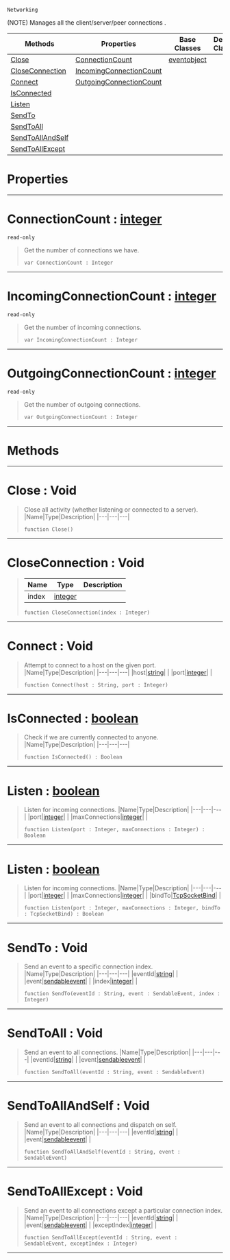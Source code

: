  `Networking`

(NOTE) Manages all the client/server/peer connections .

|Methods|Properties|Base Classes|Derived Classes|
|---|---|---|---|
|[ Close](https://github.com/dragonCASTjosh/PlasmaDocs/blob/master/code_reference/class_reference/tcpsocket.markdown#close-void)|[ ConnectionCount](https://github.com/dragonCASTjosh/PlasmaDocs/blob/master/code_reference/class_reference/tcpsocket.markdown#connectioncount-plasma-eng)|[eventobject](https://github.com/dragonCASTjosh/PlasmaDocs/blob/master/code_reference/class_reference/eventobject.markdown)| |
|[ CloseConnection](https://github.com/dragonCASTjosh/PlasmaDocs/blob/master/code_reference/class_reference/tcpsocket.markdown#closeconnection-void)|[ IncomingConnectionCount](https://github.com/dragonCASTjosh/PlasmaDocs/blob/master/code_reference/class_reference/tcpsocket.markdown#incomingconnectioncount)| | |
|[ Connect](https://github.com/dragonCASTjosh/PlasmaDocs/blob/master/code_reference/class_reference/tcpsocket.markdown#connect-void)|[ OutgoingConnectionCount](https://github.com/dragonCASTjosh/PlasmaDocs/blob/master/code_reference/class_reference/tcpsocket.markdown#outgoingconnectioncount)| | |
|[ IsConnected](https://github.com/dragonCASTjosh/PlasmaDocs/blob/master/code_reference/class_reference/tcpsocket.markdown#isconnected-plasma-engine)| | | |
|[ Listen](https://github.com/dragonCASTjosh/PlasmaDocs/blob/master/code_reference/class_reference/tcpsocket.markdown#listen-plasma-engine-docum)| | | |
|[ SendTo](https://github.com/dragonCASTjosh/PlasmaDocs/blob/master/code_reference/class_reference/tcpsocket.markdown#sendto-void)| | | |
|[ SendToAll](https://github.com/dragonCASTjosh/PlasmaDocs/blob/master/code_reference/class_reference/tcpsocket.markdown#sendtoall-void)| | | |
|[ SendToAllAndSelf](https://github.com/dragonCASTjosh/PlasmaDocs/blob/master/code_reference/class_reference/tcpsocket.markdown#sendtoallandself-void)| | | |
|[ SendToAllExcept](https://github.com/dragonCASTjosh/PlasmaDocs/blob/master/code_reference/class_reference/tcpsocket.markdown#sendtoallexcept-void)| | | |


 #  Properties


---  
 #  ConnectionCount : [integer](https://github.com/dragonCASTjosh/PlasmaDocs/blob/master/code_reference/lightning_base_types/integer.markdown)

 `read-only`

> Get the number of connections we have.
> ``` lang=cpp, name=Lightning
> var ConnectionCount : Integer


---  
 #  IncomingConnectionCount : [integer](https://github.com/dragonCASTjosh/PlasmaDocs/blob/master/code_reference/lightning_base_types/integer.markdown)

 `read-only`

> Get the number of incoming connections.
> ``` lang=cpp, name=Lightning
> var IncomingConnectionCount : Integer


---  
 #  OutgoingConnectionCount : [integer](https://github.com/dragonCASTjosh/PlasmaDocs/blob/master/code_reference/lightning_base_types/integer.markdown)

 `read-only`

> Get the number of outgoing connections.
> ``` lang=cpp, name=Lightning
> var OutgoingConnectionCount : Integer


---  
 #  Methods


---  
 #  Close : Void

> Close all activity (whether listening or connected to a server).
> |Name|Type|Description|
> |---|---|---|
> ``` lang=cpp, name=Lightning
> function Close()
> ``` 


---  
 #  CloseConnection : Void

> 
> |Name|Type|Description|
> |---|---|---|
> |index|[integer](https://github.com/dragonCASTjosh/PlasmaDocs/blob/master/code_reference/lightning_base_types/integer.markdown)| |
> ``` lang=cpp, name=Lightning
> function CloseConnection(index : Integer)
> ``` 


---  
 #  Connect : Void

> Attempt to connect to a host on the given port.
> |Name|Type|Description|
> |---|---|---|
> |host|[string](https://github.com/dragonCASTjosh/PlasmaDocs/blob/master/code_reference/lightning_base_types/string.markdown)| |
> |port|[integer](https://github.com/dragonCASTjosh/PlasmaDocs/blob/master/code_reference/lightning_base_types/integer.markdown)| |
> ``` lang=cpp, name=Lightning
> function Connect(host : String, port : Integer)
> ``` 


---  
 #  IsConnected : [boolean](https://github.com/dragonCASTjosh/PlasmaDocs/blob/master/code_reference/lightning_base_types/boolean.markdown)

> Check if we are currently connected to anyone.
> |Name|Type|Description|
> |---|---|---|
> ``` lang=cpp, name=Lightning
> function IsConnected() : Boolean
> ``` 


---  
 #  Listen : [boolean](https://github.com/dragonCASTjosh/PlasmaDocs/blob/master/code_reference/lightning_base_types/boolean.markdown)

> Listen for incoming connections.
> |Name|Type|Description|
> |---|---|---|
> |port|[integer](https://github.com/dragonCASTjosh/PlasmaDocs/blob/master/code_reference/lightning_base_types/integer.markdown)| |
> |maxConnections|[integer](https://github.com/dragonCASTjosh/PlasmaDocs/blob/master/code_reference/lightning_base_types/integer.markdown)| |
> ``` lang=cpp, name=Lightning
> function Listen(port : Integer, maxConnections : Integer) : Boolean
> ``` 


---  
 #  Listen : [boolean](https://github.com/dragonCASTjosh/PlasmaDocs/blob/master/code_reference/lightning_base_types/boolean.markdown)

> Listen for incoming connections.
> |Name|Type|Description|
> |---|---|---|
> |port|[integer](https://github.com/dragonCASTjosh/PlasmaDocs/blob/master/code_reference/lightning_base_types/integer.markdown)| |
> |maxConnections|[integer](https://github.com/dragonCASTjosh/PlasmaDocs/blob/master/code_reference/lightning_base_types/integer.markdown)| |
> |bindTo|[TcpSocketBind](https://github.com/dragonCASTjosh/PlasmaDocs/blob/master/code_reference/enum_reference.markdown#tcpsocketbind)| |
> ``` lang=cpp, name=Lightning
> function Listen(port : Integer, maxConnections : Integer, bindTo : TcpSocketBind) : Boolean
> ``` 


---  
 #  SendTo : Void

> Send an event to a specific connection index.
> |Name|Type|Description|
> |---|---|---|
> |eventId|[string](https://github.com/dragonCASTjosh/PlasmaDocs/blob/master/code_reference/lightning_base_types/string.markdown)| |
> |event|[sendableevent](https://github.com/dragonCASTjosh/PlasmaDocs/blob/master/code_reference/class_reference/sendableevent.markdown)| |
> |index|[integer](https://github.com/dragonCASTjosh/PlasmaDocs/blob/master/code_reference/lightning_base_types/integer.markdown)| |
> ``` lang=cpp, name=Lightning
> function SendTo(eventId : String, event : SendableEvent, index : Integer)
> ``` 


---  
 #  SendToAll : Void

> Send an event to all connections.
> |Name|Type|Description|
> |---|---|---|
> |eventId|[string](https://github.com/dragonCASTjosh/PlasmaDocs/blob/master/code_reference/lightning_base_types/string.markdown)| |
> |event|[sendableevent](https://github.com/dragonCASTjosh/PlasmaDocs/blob/master/code_reference/class_reference/sendableevent.markdown)| |
> ``` lang=cpp, name=Lightning
> function SendToAll(eventId : String, event : SendableEvent)
> ``` 


---  
 #  SendToAllAndSelf : Void

> Send an event to all connections and dispatch on self.
> |Name|Type|Description|
> |---|---|---|
> |eventId|[string](https://github.com/dragonCASTjosh/PlasmaDocs/blob/master/code_reference/lightning_base_types/string.markdown)| |
> |event|[sendableevent](https://github.com/dragonCASTjosh/PlasmaDocs/blob/master/code_reference/class_reference/sendableevent.markdown)| |
> ``` lang=cpp, name=Lightning
> function SendToAllAndSelf(eventId : String, event : SendableEvent)
> ``` 


---  
 #  SendToAllExcept : Void

> Send an event to all connections except a particular connection index.
> |Name|Type|Description|
> |---|---|---|
> |eventId|[string](https://github.com/dragonCASTjosh/PlasmaDocs/blob/master/code_reference/lightning_base_types/string.markdown)| |
> |event|[sendableevent](https://github.com/dragonCASTjosh/PlasmaDocs/blob/master/code_reference/class_reference/sendableevent.markdown)| |
> |exceptIndex|[integer](https://github.com/dragonCASTjosh/PlasmaDocs/blob/master/code_reference/lightning_base_types/integer.markdown)| |
> ``` lang=cpp, name=Lightning
> function SendToAllExcept(eventId : String, event : SendableEvent, exceptIndex : Integer)
> ``` 


---  
 

 